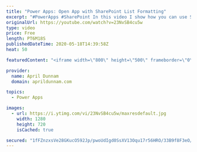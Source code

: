```yaml
---
title: "Power Apps: Open App with SharePoint List Formatting"
excerpt: "#PowerApps #SharePoint In this video I show how you can use SharePoint Column Formatting to open a stand-alone PowerApps Canvas app connected to SharePoint data directly from the list.  This video shows how you can pass a parameter into the PowerApp to take you directly to the display screen for the"
originalUrl: https://youtube.com/watch?v=23NvSB4cu5w
type: video
price: Free
length: PT6M18S
publishedDateTime: 2020-05-18T14:39:58Z
heat: 50

featuredContent: "<iframe width=\"800\" height=\"500\" frameborder=\"0\" src=\"https://www.youtube.com/embed/23NvSB4cu5w\" allow=\"accelerometer; autoplay; encrypted-media; gyroscope; picture-in-picture\" allowfullscreen></iframe>"

provider:
  name: April Dunnam
  domain: aprildunnam.com

topics:
  - Power Apps

images:
  - url: https://i.ytimg.com/vi/23NvSB4cu5w/maxresdefault.jpg
    width: 1280
    height: 720
    isCached: true

secured: "1fFZnzxsVe28GKucO592Jp/pwoUdIgd0SsXV13Oqu17r56HRO/33B9f8F3eO/LzwtJQ5vqVI7IDqylCyUS1H6yZ7t5c32EmdOLRZcxBxgq+Gbtsqh7XnuPUb5D6kzBFQtKmaUTr/pQvLamuNKVqtkvRg43GKyk74WwhdWtfM/C5hF2d5ftQvdygM8AfiRcja4eQXYN61Lv2FtcUxIcCejZpxxUmgCdsm2Of9aFdnlAXvuf2F3NLSmGsfLBEZgySSmaCh0911SvOyozAlQY2duCIIhP+S2mXSb2R80r+jwBnlyiEOeImrm70LTklz/xkSaErDLGjeFzivnib5+dVidj6SLtporGjgEcTiW/Iwo/sKP0n2RvXSy6KoCsu5AW4TCz+mTf/BkUJTJL67MsnwOESs2A2SYj3T0M7sAr+RMYc=;LONuixUfo+c3oCM71gD4MQ=="
---
```


